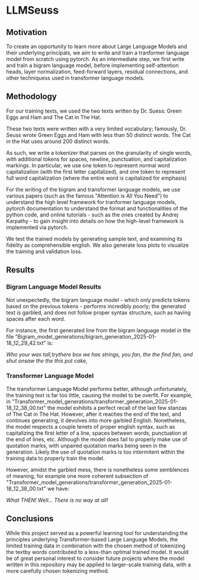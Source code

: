# LLMSeuss
## Motivation
To create an opportunity to learn more about Large Language Models and their underlying principals, we aim to write and train a tranformer language model from scratch using pytorch. As an intermediate step, we first write and train a bigram language model, before implementing self-attention heads, layer normalization, feed-forward layers, residual connections, and other techniquess used in transformer language models.

## Methodology
For our training texts, we used the two texts written by Dr. Suess: Green Eggs and Ham and The Cat in The Hat.

These two texts were written with a very limited vocabulary; famously, Dr. Seuss wrote Green Eggs and Ham with less than 50 distinct words. The Cat in the Hat uses around 200 distinct words.

As such, we write a tokenizer that parses on the granularity of single words, with additional tokens for spaces, newline, punctuation, and capitalization markings. In particular, we use one token to represent normal word capitalization (with the first letter capitalized), and one token to represent full word capitalization (where the entire word is capitalized for emphasis)

For the writing of the bigram and transformer language models, we use various papers (such as the famous "Attention is All You Need") to understand the high level framework for tranformer language models, pytorch documentation to understand the format and functionalities of the python code, and online tutorials - such as the ones created by Andrej Karpathy - to gain insight into details on how the high-level framework is implemented via pytorch.

We test the trained models by generating sample text, and examining its fidelity as comprehensible english. We also generate loss plots to visualize the training and validation loss.

## Results

### Bigram Language Model Results
Not unexpectedly, the bigram language model - which only predicts tokens based on the previous tokens - performs incredibly poorly; the generated text is garbled, and does not follow proper syntax structure, such as having spaces after each word.

For instance, the first generated line from the bigram language model in the file "Bigram_model_generations/bigram_generation_2025-01-18_12_29_42.txt" is:

*Who your was tall,trythere box we has strings, you fan, the the find fan, and shut onsaw the the this put cake,*

### Transformer Language Model
The transformer Language Model performs better, although unfortunately, the training text is far too little, causing the model to be overfit. For example, in "Transformer_model_generations/transformer_generation_2025-01-18_12_38_00.txt" the model exhibits a perfect recall of the last few stanzas of The Cat in The Hat. However, after it reaches the end of the text, and continues generating, it devolves into more garbled English. Nonetheless, the model respects a couple tenets of proper english syntax, such as capitalizing the first letter of a line, spaces between words, punctuation at the end of lines, etc. Although the model does fail to properly make use of quotation marks, with unpaired quotation marks being seen in the generation. Likely the use of quotation marks is too intermitent within the training data to properly train the model.

However, amidst the garbled mess, there is nonetheless some semblences of meaning, for example one more coherent subsection of "Transformer_model_generations/transformer_generation_2025-01-18_12_38_00.txt" we have:

*What THEN!*
*Well...*
*There is no way at all!*

## Conclusions
While this project served as a powerful learning tool for understanding the principles underlying Transformer-based Large Language Models, the limited training data in combination with the chosen method of tokenizing the textby words contributed to a less-than optimal trained model. It would be of great personal interest to consider future projects where the model written in this repository may be applied to larger-scale training data, with a more carefully chosen tokenizing method.